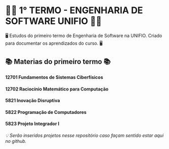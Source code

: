 # 👨‍💻 1° TERMO - ENGENHARIA DE SOFTWARE UNIFIO 👨‍💻

🖥️ Estudos do primeiro termo de Engenharia de Software na UNIFIO. Criado para documentar os aprendizados do curso. 🖥️

## 📚 Materias do primeiro termo 📚

#### 12701 Fundamentos de Sistemas Ciberfísicos
#### 12702 Raciocínio Matemático para Computação
#### 5821 Inovação Disruptiva
#### 5822 Programação de Computadores
#### 5823 Projeto Integrador I

###### 💡 Serão inseridos projetos nesse repositório caso façam sentido estar aqui no github.
